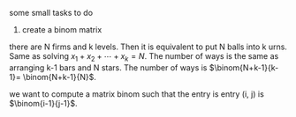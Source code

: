 some small tasks to do

1. create a binom matrix

there are N firms and k levels. 
Then it is equivalent to put N balls into k urns. Same as solving $x_1 + x_2 + \cdots + x_k = N$.
The number of ways is the same as arranging k-1 bars and N stars. The number of ways is $\binom{N+k-1}{k-1}= \binom{N+k-1}{N}$.

we want to compute a matrix binom such that the entry is entry (i, j) is $\binom{i-1}{j-1}$.

